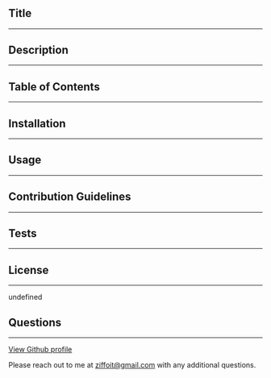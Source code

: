 # 

  ## Title
  ---
  

  ## Description
  ---
  

  ## Table of Contents
  ---
  

  ## Installation
  ---
  

  ## Usage
  ---
  

  ## Contribution Guidelines
  ---
  

  ## Tests
  ---
  

  ## License
  ---
  undefined

  ## Questions
  ---
  [View Github profile](https://github.com/ziffoit)
  
  Please reach out to me at ziffoit@gmail.com with any additional questions.

